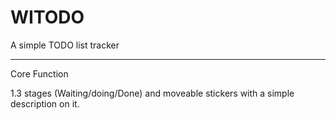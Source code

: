 # WITODO
A simple TODO list tracker

***

Core Function

1.3 stages (Waiting/doing/Done) and moveable stickers with a simple description on it.
